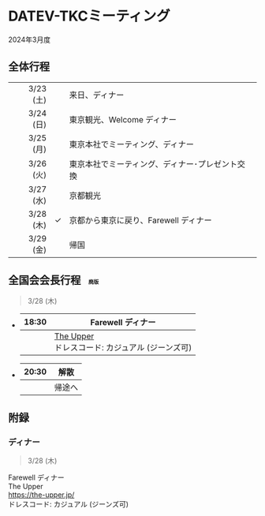 
# DATEV-TKCミーティング  

2024年3月度

## 全体行程

||||
|--:|--|--|
|3/23 (土)||来日、ディナー|
|3/24 (日)||東京観光、Welcome ディナー|
|3/25 (月)||東京本社でミーティング、ディナー|
|3/26 (火)||東京本社でミーティング、ディナー･プレゼント交換|
|3/27 (水)||京都観光|
|3/28 (木)|&check;|京都から東京に戻り、Farewell ディナー|
|3/29 (金)||帰国|

## 全国会会長行程 <span style="font-size: 50%;">&emsp;廃版</span>

> 3/28 (木)

- |18:30|Farewell ディナー|
  |--:|--|
  ||[The Upper](https://the-upper.jp/)<br>ドレスコード: カジュアル (ジーンズ可)|

- |20:30|解散|
  |--:|--|
  ||帰途へ|

## 附録

### ディナー

> 3/28 (木)

Farewell ディナー  
The Upper  
https://the-upper.jp/  
ドレスコード: カジュアル (ジーンズ可)
